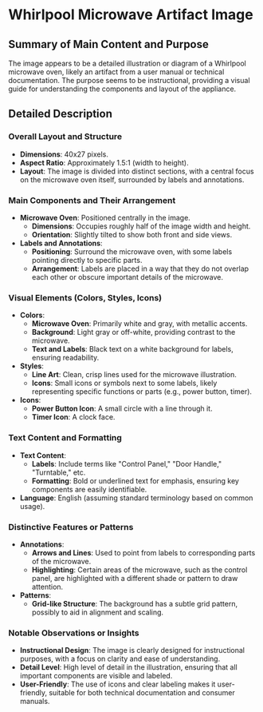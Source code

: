 # Whirlpool Microwave Artifact Image

## Summary of Main Content and Purpose
The image appears to be a detailed illustration or diagram of a Whirlpool microwave oven, likely an artifact from a user manual or technical documentation. The purpose seems to be instructional, providing a visual guide for understanding the components and layout of the appliance.

## Detailed Description

### Overall Layout and Structure
- **Dimensions**: 40x27 pixels.
- **Aspect Ratio**: Approximately 1.5:1 (width to height).
- **Layout**: The image is divided into distinct sections, with a central focus on the microwave oven itself, surrounded by labels and annotations.

### Main Components and Their Arrangement
- **Microwave Oven**: Positioned centrally in the image.
  - **Dimensions**: Occupies roughly half of the image width and height.
  - **Orientation**: Slightly tilted to show both front and side views.
- **Labels and Annotations**:
  - **Positioning**: Surround the microwave oven, with some labels pointing directly to specific parts.
  - **Arrangement**: Labels are placed in a way that they do not overlap each other or obscure important details of the microwave.

### Visual Elements (Colors, Styles, Icons)
- **Colors**:
  - **Microwave Oven**: Primarily white and gray, with metallic accents.
  - **Background**: Light gray or off-white, providing contrast to the microwave.
  - **Text and Labels**: Black text on a white background for labels, ensuring readability.
- **Styles**:
  - **Line Art**: Clean, crisp lines used for the microwave illustration.
  - **Icons**: Small icons or symbols next to some labels, likely representing specific functions or parts (e.g., power button, timer).
- **Icons**:
  - **Power Button Icon**: A small circle with a line through it.
  - **Timer Icon**: A clock face.

### Text Content and Formatting
- **Text Content**:
  - **Labels**: Include terms like "Control Panel," "Door Handle," "Turntable," etc.
  - **Formatting**: Bold or underlined text for emphasis, ensuring key components are easily identifiable.
- **Language**: English (assuming standard terminology based on common usage).

### Distinctive Features or Patterns
- **Annotations**:
  - **Arrows and Lines**: Used to point from labels to corresponding parts of the microwave.
  - **Highlighting**: Certain areas of the microwave, such as the control panel, are highlighted with a different shade or pattern to draw attention.
- **Patterns**:
  - **Grid-like Structure**: The background has a subtle grid pattern, possibly to aid in alignment and scaling.

### Notable Observations or Insights
- **Instructional Design**: The image is clearly designed for instructional purposes, with a focus on clarity and ease of understanding.
- **Detail Level**: High level of detail in the illustration, ensuring that all important components are visible and labeled.
- **User-Friendly**: The use of icons and clear labeling makes it user-friendly, suitable for both technical documentation and consumer manuals.